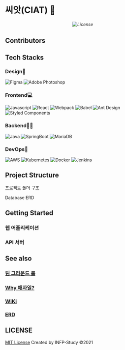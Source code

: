 # 씨앗(CIAT) 🌱

<h6 align="center">

<!--   <img alt="banner" src="README_image/team-title.png"> -->

![License](https://img.shields.io/github/license/INFP-Study/CIAT)

</h6>

## Contributors

## Tech Stacks

### Design🎨
![Figma](https://img.shields.io/badge/Figma-F24E1E?style=for-the-badge&logo=Figma&logoColor=white)
![Adobe Photoshop](https://img.shields.io/badge/AdobePhotoshop-31A8FF?style=for-the-badge&logo=AdobePhotoshop&logoColor=white)

### Frontend💻
![Javascript](https://img.shields.io/badge/Javascript-ffb13b?style=for-the-badge&logo=javascript&logoColor=white)
![React](https://img.shields.io/badge/react-%2320232a.svg?style=for-the-badge&logo=react&logoColor=%2361DAFB)
![Webpack](https://img.shields.io/badge/webpack-%238DD6F9.svg?style=for-the-badge&logo=webpack&logoColor=black)
![Babel](https://img.shields.io/badge/Babel-F9DC3E.svg?style=for-the-badge&logo=Babel&logoColor=black)
![Ant Design](https://img.shields.io/badge/AntDesign-0170FE?style=for-the-badge&logo=AntDesign&logoColor=white)
![Styled Components](https://img.shields.io/badge/styled--components-DB7093?style=for-the-badge&logo=styled-components&logoColor=white)

### Backend👨‍💻
![Java](https://img.shields.io/badge/Java-007396?style=for-the-badge&logo=Java&logoColor=white)
![SpringBoot](https://img.shields.io/badge/SpringBoot-6DB33F?style=for-the-badge&logo=Spring&logoColor=white)
![MariaDB](https://img.shields.io/badge/MariaDB-003545.svg?style=for-the-badge&logo=MariaDB&logoColor=white)

### DevOps🚊
![AWS](https://img.shields.io/badge/AWS-%23FF9900.svg?style=for-the-badge&logo=amazon-aws&logoColor=white)
![Kubernetes](https://img.shields.io/badge/Kubernetes-326CE5.svg?style=for-the-badge&logo=Kubernetes&logoColor=white)
![Docker](https://img.shields.io/badge/Docker-2496ED.svg?style=for-the-badge&logo=Docker&logoColor=white)
![Jenkins](https://img.shields.io/badge/Jenkins-D24939.svg?style=for-the-badge&logo=Jenkins&logoColor=white)

## Project Structure
프로젝트 폴더 구조

Database ERD
## Getting Started
### 웹 어플리케이션
### API 서버
## See also

### [팀 그라운드 룰]()

### [Why 애자일?]()

### [WiKi]()

### [ERD]()

## LICENSE
[MIT License]() Created by INFP-Study ©2021
